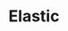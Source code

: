 ---
key: elastic
title: Elastic
category: 2048
logoURL: logos/2048-elastic.png
url: https://www.elastic.co/
socials: []
---